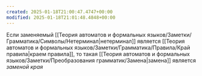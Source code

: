 ```yaml
---
created: 2025-01-18T21:00:47.4747+00:00
modified: 2025-01-18T21:01:48.4848+00:00
---
```

Если заменяемый [[Теория автоматов и формальных языков/Заметки/Грамматика/Символы/Нетерминал|нетерминал]] является [[Теория автоматов и формальных языков/Заметки/Грамматика/Правила/Край правила|краем правила]], то такая [[Теория автоматов и формальных языков/Заметки/Преобразования грамматик/Замена|замена]] является *заменой края*